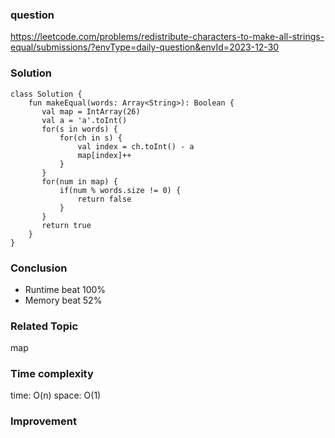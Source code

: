 ### question
https://leetcode.com/problems/redistribute-characters-to-make-all-strings-equal/submissions/?envType=daily-question&envId=2023-12-30

### Solution
```
class Solution {
    fun makeEqual(words: Array<String>): Boolean {
       val map = IntArray(26)
       val a = 'a'.toInt()
       for(s in words) {
           for(ch in s) {
               val index = ch.toInt() - a
               map[index]++
           }
       } 
       for(num in map) {
           if(num % words.size != 0) {
               return false
           }
       }
       return true
    }
}
```
### Conclusion
- Runtime beat 100%
- Memory beat 52%

### Related Topic
map

### Time complexity
time: O(n)
space: O(1)

### Improvement